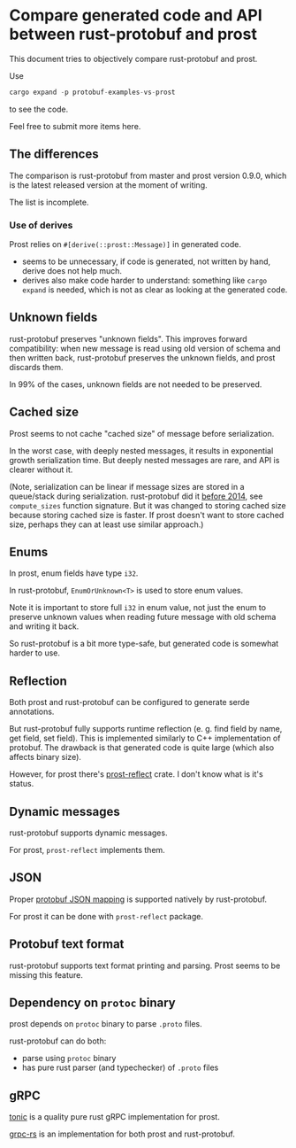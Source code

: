 <!-- cargo-sync-readme start -->

# Compare generated code and API between rust-protobuf and prost

This document tries to objectively compare rust-protobuf and prost.

Use

```rust
cargo expand -p protobuf-examples-vs-prost
```

to see the code.

Feel free to submit more items here.

## The differences

The comparison is rust-protobuf from master and
prost version 0.9.0, which is the latest released version at the moment of writing.

The list is incomplete.

### Use of derives

Prost relies on `#[derive(::prost::Message)]` in generated code.
* seems to be unnecessary, if code is generated, not written by hand,
  derive does not help much.
* derives also make code harder to understand: something like `cargo expand`
  is needed, which is not as clear as looking at the generated code.

## Unknown fields

rust-protobuf preserves "unknown fields". This improves forward compatibility:
when new message is read using old version of schema and then written back,
rust-protobuf preserves the unknown fields, and prost discards them.

In 99% of the cases, unknown fields are not needed to be preserved.

## Cached size

Prost seems to not cache "cached size" of message before serialization.

In the worst case, with deeply nested messages, it results in exponential growth
serialization time. But deeply nested messages are rare, and API is clearer without it.

(Note, serialization can be linear if message sizes are stored in a queue/stack
during serialization. rust-protobuf did it
[before 2014](https://github.com/stepancheg/rust-protobuf/commit/86fe60cc67e3ea257fcad417bcb039973ace3bfc),
see `compute_sizes` function signature. But it was changed to storing cached size
because storing cached size is faster. If prost doesn't want to store cached size,
perhaps they can at least use similar approach.)

## Enums

In prost, enum fields have type `i32`.

In rust-protobuf, `EnumOrUnknown<T>` is used to store enum values.

Note it is important to store full `i32` in enum value, not just the enum
to preserve unknown values when reading future message with old schema
and writing it back.

So rust-protobuf is a bit more type-safe, but generated code is somewhat harder to use.

## Reflection

Both prost and rust-protobuf can be configured to generate serde annotations.

But rust-protobuf fully supports runtime reflection
(e. g. find field by name, get field, set field).
This is implemented similarly to C++ implementation of protobuf.
The drawback is that generated code is quite large (which also affects binary size).

However, for prost there's [prost-reflect](https://github.com/andrewhickman/prost-reflect)
crate. I don't know what is it's status.

## Dynamic messages

rust-protobuf supports dynamic messages.

For prost, `prost-reflect` implements them.

## JSON

Proper [protobuf JSON mapping](https://developers.google.com/protocol-buffers/docs/proto3#json)
is supported natively by rust-protobuf.

For prost it can be done with `prost-reflect` package.

## Protobuf text format

rust-protobuf supports text format printing and parsing. Prost seems to be missing this feature.

## Dependency on `protoc` binary

prost depends on `protoc` binary to parse `.proto` files.

rust-protobuf can do both:
* parse using `protoc` binary
* has pure rust parser (and typechecker) of `.proto` files

## gRPC

[tonic](https://docs.rs/tonic/latest/tonic/) is a quality pure rust gRPC implementation
for prost.

[grpc-rs](https://github.com/tikv/grpc-rs) is an implementation for both
prost and rust-protobuf.

<!-- cargo-sync-readme end -->
